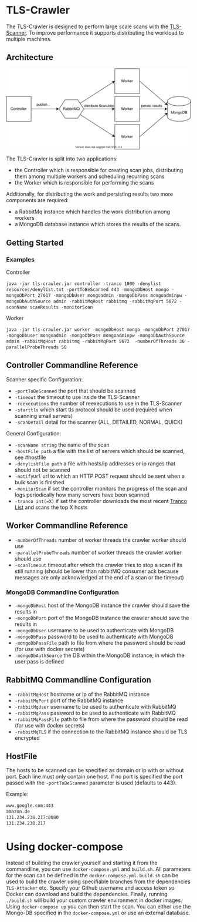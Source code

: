 # TLS-Crawler

The TLS-Crawler is designed to perform large scale scans with the [TLS-Scanner](https://github.com/tls-attacker/TLS-Scanner).
To improve performance it supports distributing the workload to multiple machines.

## Architecture

![](docs/img/tls-crawler-architecture.drawio.svg)

The TLS-Crawler is split into two applications:
 - the Controller which is responsible for creating scan jobs, distributing them among multiple workers and scheduling recurring scans
 - the Worker which is responsible for performing the scans

Additionally, for distributing the work and persisting results two more components are required:
 - a RabbitMq instance which handles the work distribution among workers
 - a MongoDB database instance which stores the results of the scans.


## Getting Started

### Examples

Controller

    java -jar tls-crawler.jar controller -tranco 1000 -denylist resources/denylist.txt -portToBeScanned 443 -mongoDbHost mongo -mongoDbPort 27017 -mongoDbUser mongoadmin -mongoDbPass mongoadminpw -mongoDbAuthSource admin -rabbitMqHost rabbitmq -rabbitMqPort 5672 -scanName scanResults -monitorScan


Worker

    java -jar tls-crawler.jar worker -mongoDbHost mongo -mongoDbPort 27017 -mongoDbUser mongoadmin -mongoDbPass mongoadminpw -mongoDbAuthSource admin -rabbitMqHost rabbitmq -rabbitMqPort 5672  -numberOfThreads 30 -parallelProbeThreads 50


## Controller Commandline Reference

Scanner specific Configuration:
- `-portToBeScanned` the port that should be scanned
- `-timeout` the timeout to use inside the TLS-Scanner
- `-reexecutions` the number of reexecutions to use in the TLS-Scanner
- `-starttls` which start tls protocol should be used (required when scanning email servers)
- `-scanDetail` detail for the scanner (ALL, DETAILED, NORMAL, QUICK)

General Configuration:
- `-scanName string` the name of the scan
- `-hostFile path` a file with the list of servers which should be scanned, see #hostfile
- `-denylistFile path` a file with hosts/ip addresses or ip ranges that should not be scanned
- `-notifyUrl` url to which an HTTP POST request should be sent when a bulk scan is finished
- `-monitorScan` if set the controller monitors the progress of the scan and logs periodically how many servers have been scanned
- `-tranco int(=X)` if set the controller downloads the most recent [Tranco List](https://tranco-list.eu/) and scans the top X hosts

## Worker Commandline Reference

- `-numberOfThreads` number of worker threads the crawler worker should use
- `-parallelProbeThreads` number of worker threads the crawler worker should use
- `-scanTimeout` timeout after which the crawler tries to stop a scan if its still running (should be lower than rabbitMQ consumer ack because messages are only acknowledged at the end of a scan or the timeout)

### MongoDB Commandline Configuration

- `-mongoDbHost` host of the MongoDB instance the crawler should save the results in
- `-mongoDbPort` port of the MongoDB instance the crawler should save the results in
- `-mongoDbUser` username to be used to authenticate with MongoDB
- `-mongoDbPass` password to be used to authenticate with MongoDB
- `-mongoDbPassFile` path to file from where the password should be read (for use with docker secrets)
- `-mongoDbAuthSource` the DB within the MongoDB instance, in which the user:pass is defined

## RabbitMQ Commandline Configuration

- `-rabbitMqHost` hostname or ip of the RabbitMQ instance
- `-rabbitMqPort` port of the RabbitMQ instance
- `-rabbitMqUser` username to be used to authenticate with RabbitMQ
- `-rabbitMqPass` password to be used to authenticate with RabbitMQ
- `-rabbitMqPassFile` path to file from where the password should be read (for use with docker secrets)
- `-rabbitMqTLS` if the connection to the RabbitMQ instance should be TLS encrypted


## HostFile 

The hosts to be scanned can be specified as domain or ip with or without port. Each line must only contain one host. 
If no port is specified the port passed with the `-portToBeScanned` parameter is used (defaults to 443).

Example:
```
www.google.com:443
amazon.de
131.234.238.217:8080
131.234.238.217
```

# Using docker-compose
Instead of building the crawler yourself and starting it from the commandline, you can use `docker-compose.yml` and `build.sh`.
All parameters for the scan can be defined in the `docker-compose.yml`. `build.sh` can be used to build the crawler using 
specifiable branches from the dependencies `TLS-Attacker` etc. Specify your Github username and access token so
Docker can download and build the dependencies. Finally, running `./build.sh` will build your custom crawler environment
in docker images. Using `docker-compose up` you can then start the scan. You can either use the Mongo-DB specified in the 
`docker-compose.yml` or use an external database.